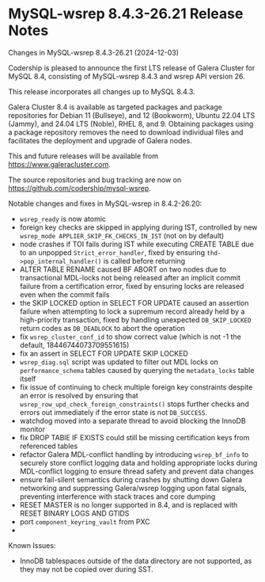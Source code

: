 # MySQL-wsrep 8.4.3-26.21 Release Notes

Changes in MySQL-wsrep 8.4.3-26.21 (2024-12-03)

Codership is pleased to announce the first LTS release of Galera Cluster for MySQL 8.4, consisting of MySQL-wsrep 8.4.3 and wsrep API version 26.

This release incorporates all changes up to MySQL 8.4.3.

Galera Cluster 8.4 is available as targeted packages and package repositories for Debian 11 (Bullseye), and 12 (Bookworm), Ubuntu 22.04 LTS (Jammy), and 24.04 LTS (Noble), RHEL 8, and 9. Obtaining packages using a package repository removes the need to download individual files and facilitates the deployment and upgrade of Galera nodes.

This and future releases will be available from https://www.galeracluster.com.

The source repositories and bug tracking are now on https://github.com/codership/mysql-wsrep.

Notable changes and fixes in MySQL-wsrep in 8.4.2-26.20:

* `wsrep_ready` is now atomic
* foreign key checks are skipped in applying during IST, controlled by new `wsrep_mode APPLIER_SKIP_FK_CHECKS_IN_IST` (not on by default)
* node crashes if TOI fails during IST while executing CREATE TABLE due to an unpopped `Strict_error_handler`, fixed by ensuring `thd->pop_internal_handler()` is called before returning
* ALTER TABLE RENAME caused BF ABORT on two nodes due to transactional MDL-locks not being released after an implicit commit failure from a certification error, fixed by ensuring locks are released even when the commit fails
* the SKIP LOCKED option in SELECT FOR UPDATE caused an assertion failure when attempting to lock a supremum record already held by a high-priority transaction, fixed by handling unexpected `DB_SKIP_LOCKED` return codes as `DB_DEADLOCK` to abort the operation
* fix `wsrep_cluster_conf_id` to show correct value (which is not -1 the default, 18446744073709551615)
* fix an assert in SELECT FOR UPDATE SKIP LOCKED
* `wsrep_diag.sql` script was updated to filter out MDL locks on `performance_schema` tables caused by querying the `metadata_locks` table itself
* fix issue of continuing to check multiple foreign key constraints despite an error is resolved by ensuring that `wsrep_row_upd_check_foreign_constraints()` stops further checks and errors out immediately if the error state is not `DB_SUCCESS`.
* watchdog moved into a separate thread to avoid blocking the InnoDB monitor
* fix DROP TABlE IF EXISTS could still be missing certification keys from referenced tables
* refactor Galera MDL-conflict handling by introducing `wsrep_bf_info` to securely store conflict logging data and holding appropriate locks during MDL-conflict logging to ensure thread safety and prevent data changes
* ensure fail-silent semantics during crashes by shutting down Galera networking and suppressing Galera/wsrep logging upon fatal signals, preventing interference with stack traces and core dumping
* RESET MASTER is no longer supported in 8.4, and is replaced with RESET BINARY LOGS AND GTIDS
* port `component_keyring_vault` from PXC
*

Known Issues:

* InnoDB tablespaces outside of the data directory are not supported, as they may not be copied over during SST.
